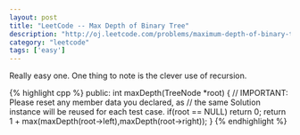 ```yaml
---
layout: post
title: "LeetCode -- Max Depth of Binary Tree"
description: "http://oj.leetcode.com/problems/maximum-depth-of-binary-tree/"
category: "leetcode"
tags: ['easy']
---
```


Really easy one. One thing to note is the clever use of recursion.

{% highlight cpp %}
public:
    int maxDepth(TreeNode *root) {
        // IMPORTANT: Please reset any member data you declared, as
        // the same Solution instance will be reused for each test case.
        if(root == NULL) return 0;
        return 1 + max(maxDepth(root->left),maxDepth(root->right));
    }
{% endhighlight %}
